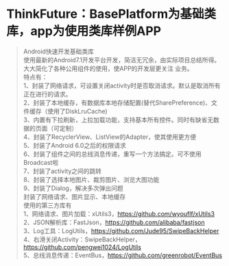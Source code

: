 # ThinkFuture：BasePlatform为基础类库，app为使用类库样例APP<br/>
> Android快速开发基础类库<br/>
    使用最新的Android7.1开发平台开发，简洁无冗余，由实际项目总结所得。大大简化了各种公用组件的使用，使APP的开发层更关注
    业务。<br/>
    特点有：</br>
    1、封装了网络请求，可设置关闭activity时是否取消请求。默认是取消所有正在进行的请求。</br>
    2、封装了本地缓存，有数据库本地存储配置(替代SharePreference)、文件缓存（使用了DiskLruCache)</br>
    3、内置有下拉刷新，上拉加载功能，支持基本所有控件。同时有缺省无数据的页面（可定制）</br>
    4、封装了RecyclerView、ListView的Adapter，使其使用更方便</br>
    5、封装了Android 6.0之后的权限请求</br>
    6、封装了组件之间的总线消息传递，重写一个方法搞定。可不使用Broadcast啦</br>
    7、封装了activity之间的跳转</br>
    8、封装了选择本地图片、裁剪图片、浏览大图功能</br>
    9、封装了Dialog，解决多次弹出问题</br>
    封装了网络请求、图片显示、本地缓存</br>
> 使用的第三方库有<br/>
    1、网络请求、图片加载：xUtils3，<https://github.com/wyouflf/xUtils3><br/>
    2、JSON解析库：FastJson，<https://github.com/alibaba/fastjson><br/>
    3、Log工具：LogUtils，<https://github.com/Jude95/SwipeBackHelper><br/>
    4、右滑关闭Activity：SwipeBackHelper，<https://github.com/pengwei1024/LogUtils><br/>
    5、总线消息传递：EventBus，<https://github.com/greenrobot/EventBus><br/>
